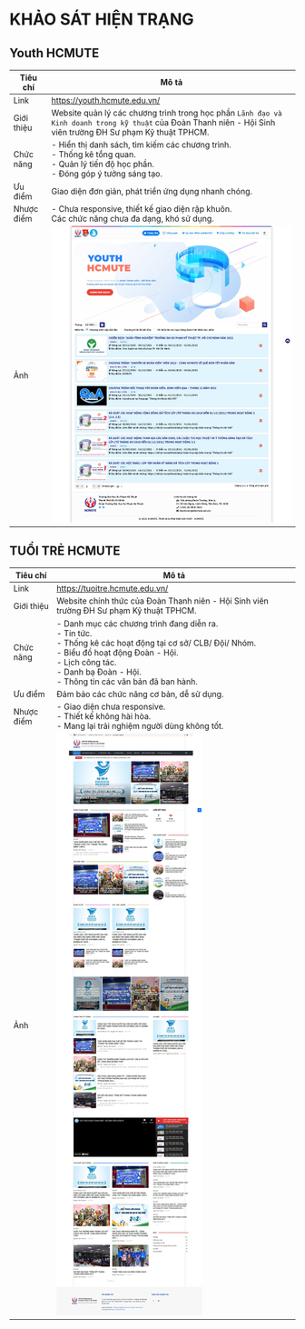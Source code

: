 # KHẢO SÁT HIỆN TRẠNG

## Youth HCMUTE

| Tiêu chí | Mô tả |
| --- | --- |
| Link | https://youth.hcmute.edu.vn/ |
| Giới thiệu | Website quản lý các chương trình trong học phần `Lãnh đạo và Kinh doanh trong kỹ thuật` của Đoàn Thanh niên - Hội Sinh viên trường ĐH Sư phạm Kỹ thuật TPHCM. |
| Chức năng | - Hiển thị danh sách, tìm kiếm các chương trình. <br /> - Thống kê tổng quan. <br /> - Quản lý tiến độ học phần. <br /> - Đóng góp ý tưởng sáng tạo. |
| Ưu điểm | Giao diện đơn giản, phát triển ứng dụng nhanh chóng. |
| Nhược điểm | - Chưa responsive, thiết kế giao diện rập khuôn. <br /> Các chức năng chưa đa dạng, khó sử dụng. |
| Ảnh | ![youth.hcmute.edu.vn](./images/youth.hcmute.edu.vn.jpeg)

## TUỔI TRẺ HCMUTE

| Tiêu chí | Mô tả |
| --- | --- |
| Link | https://tuoitre.hcmute.edu.vn/ |
| Giới thiệu | Website chính thức của Đoàn Thanh niên - Hội Sinh viên trường ĐH Sư phạm Kỹ thuật TPHCM. |
| Chức năng | - Danh mục các chương trình đang diễn ra. <br /> - Tin tức. <br /> - Thống kê các hoạt động tại cơ sở/ CLB/ Đội/ Nhóm. <br /> - Biểu đồ hoạt động Đoàn - Hội. <br /> - Lịch công tác. <br /> - Danh bạ Đoàn - Hội. <br /> - Thông tin các văn bản đã ban hành. |
| Ưu điểm | Đảm bảo các chức năng cơ bản, dễ sử dụng. |
| Nhược điểm | - Giao diện chưa responsive. <br /> - Thiết kế không hài hòa. <br /> - Mang lại trải nghiệm người dùng không tốt.|
| Ảnh | ![tuoitre.hcmute.edu.vn](./images/tuoitre.hcmute.edu.vn.jpeg) |